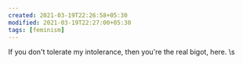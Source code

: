 ```yaml
---
created: 2021-03-19T22:26:58+05:30
modified: 2021-03-19T22:27:00+05:30
tags: [feminism]
---
```


If you don't tolerate my intolerance, then you're the real bigot, here. \s
